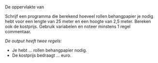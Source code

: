 De oppervlakte van 

Schrijf een programma die berekend hoeveel rollen behangpapier je nodig hebt voor een lengte van 25 meter en een hoogte van 2,5 meter. Bereken ook de kostprijs. Gebruik variabelen en noteer minstens 1 regel commentaar.

*De output heeft twee regels:*

- Je hebt ... rollen behangpapier nodig.
- De kostprijs bedraagt ... euro.
